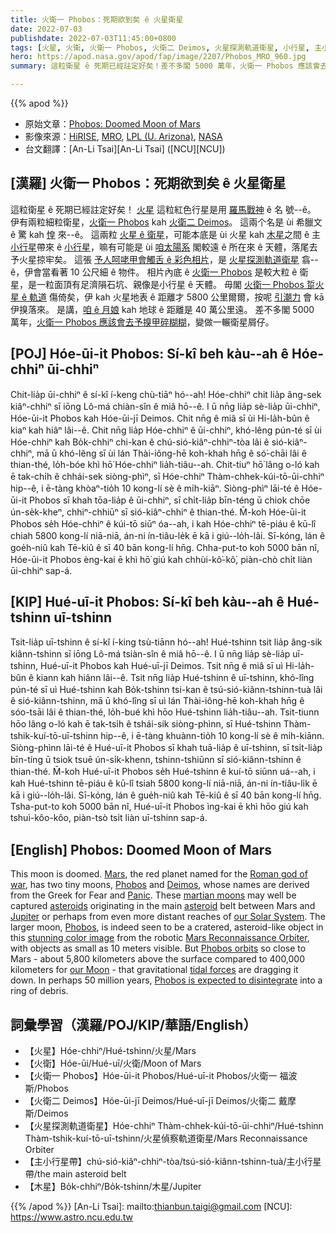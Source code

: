 ```yaml
---
title: 火衛一 Phobos：死期欲到矣 ê 火星衛星
date: 2022-07-03
publishdate: 2022-07-03T11:45:00+0800
tags: [火星, 火衛, 火衛一 Phobos, 火衛二 Deimos, 火星探測軌道衛星, 小行星, 主小行星帶, 小行星帶, 木星]
hero: https://apod.nasa.gov/apod/fap/image/2207/Phobos_MRO_960.jpg
summary: 這粒衛星 ê 死期已經註定好矣！差不多閣 5000 萬年，火衛一 Phobos 應該會去予搝甲碎糊糊，變做一輾衛星屑仔。

---
```


{{% apod %}}

- 原始文章：[Phobos: Doomed Moon of Mars](https://apod.nasa.gov/apod/ap220703.html)
- 影像來源：[HiRISE](https://hirise.lpl.arizona.edu/), [MRO](https://mars.nasa.gov/mro/), [LPL (U. Arizona)](https://www.lpl.arizona.edu/), [NASA](https://www.nasa.gov/)
- 台文翻譯：[An-Li Tsai][An-Li Tsai] ([NCU][NCU])

## [漢羅] 火衛一 Phobos：死期欲到矣 ê 火星衛星
這粒衛星 ê 死期已經註定好矣！
[火星][Mars] 這粒紅色行星是用 [羅馬戰神][Roman god of war] ê 名 號--ê。
伊有兩粒細粒衛星，[火衛一 Phobos][Phobos 1] kah [火衛二 Deimos][Deimos]。
這兩个名是 ùi 希臘文 ê 驚 kah [惶][Panic] 來--ê。
這兩粒 [火星 ê 衛星][martian moons]，可能本底是 ùi 火星 kah [木星][Jupiter]之間 ê 主[小行星][asteroid]帶來 ê [小行星][asteroids]，嘛有可能是 ùi [咱太陽系][our Solar System t] 閣較遠 ê 所在來 ê 天體，落尾去予火星掠牢矣。
這張 [予人呵咾甲會觸舌 ê 彩色相片][stunning color image]，是 [火星探測軌道衛星][Mars Reconnaissance Orbiter] 翕--ê，伊會當看著 10 公尺細 ê 物件。
相片內底 ê [火衛一 Phobos][Phobos 2] 是較大粒 ê 衛星，是一粒面頂有足濟隕石坑、親像是小行星 ê 天體。
毋閣 [火衛一 Phobos 踅火星 ê 軌道][Phobos orbits t] 傷倚矣，伊 kah 火星地表 ê 距離才 5800 公里爾爾，按呢 [引潮力][tidal forces] 會 kā 伊搝落來。
是講，[咱 ê 月娘][our Moon] kah 地球 ê 距離是 40 萬公里遠。
差不多閣 5000 萬年，[火衛一 Phobos 應該會去予搝甲碎糊糊][Phobos is expected to disintegrate]，變做一輾衛星屑仔。

## [POJ] Hóe-ūi-it Phobos: Sí-kî beh kàu--ah ê Hóe-chhiⁿ ūi-chhiⁿ
Chit-lia̍p ūi-chhiⁿ ê sí-kî í-keng chù-tiāⁿ hó--ah!
Hóe-chhiⁿ chit lia̍p âng-sek kiâⁿ-chhiⁿ sī iōng Lô-má chiàn-sîn ê miâ hō--ê.
I ū nn̄g lia̍p sè-lia̍p ūi-chhiⁿ, Hóe-ūi-it Phobos kah Hóe-ūi-jī Deimos.
Chit nn̄g ê miâ sī ùi Hi-la̍h-bûn ê kiaⁿ kah hiâⁿ lâi--ê.
Chit nn̄g lia̍p Hóe-chhiⁿ ê ūi-chhiⁿ, khó-lêng pún-té sī ùi Hóe-chhiⁿ kah Bo̍k-chhiⁿ chi-kan ê chú-sió-kiâⁿ-chhiⁿ-tòa lâi ê sió-kiâⁿ-chhiⁿ, mā ū khó-lêng sī ùi lán Thài-iông-hē koh-khah hn̄g ê só͘-chāi lâi ê thian-thé, lo̍h-bóe khì hō͘ Hóe-chhiⁿ lia̍h-tiâu--ah.
Chit-tiuⁿ hō͘ lâng o-ló kah ē tak-chi̍h ê chhái-sek siòng-phìⁿ, sī Hóe-chhiⁿ Thàm-chhek-kúi-tō-ūi-chhiⁿ hip--ê, i ē-tàng khòaⁿ-tio̍h 10 kong-lí sè ê mi̍h-kiāⁿ.
Siòng-phìⁿ lāi-té ê Hóe-ūi-it Phobos sī khah tōa-lia̍p ê ūi-chhiⁿ, sī chi̍t-lia̍p bīn-téng ū chiok chōe ún-se̍k-kheⁿ, chhiⁿ-chhiūⁿ sī sió-kiâⁿ-chhiⁿ ê thian-thé.
M̄-koh Hóe-ūi-it Phobos se̍h Hóe-chhiⁿ ê kúi-tō siūⁿ óa--ah, i kah Hóe-chhiⁿ tē-piáu ê kū-lî chiah 5800 kong-lí niā-niā, án-ni ín-tiâu-le̍k ē kā i giú--lo̍h-lâi.
Sī-kóng, lán ê goe̍h-niû kah Tē-kiû ê sī 40 bān kong-lí hn̄g.
Chha-put-to koh 5000 bān nî, Hóe-ūi-it Phobos èng-kai ē khì hō͘ giú kah chhùi-kô͘-kô͘, piàn-chò chi̍t liàn ūi-chhiⁿ sap-á.

## [KIP] Hué-uī-it Phobos: Sí-kî beh kàu--ah ê Hué-tshinn uī-tshinn
Tsit-lia̍p uī-tshinn ê sí-kî í-king tsù-tiānn hó--ah!
Hué-tshinn tsit lia̍p âng-sik kiânn-tshinn sī iōng Lô-má tsiàn-sîn ê miâ hō--ê.
I ū nn̄g lia̍p sè-lia̍p uī-tshinn, Hué-uī-it Phobos kah Hué-uī-jī Deimos.
Tsit nn̄g ê miâ sī uì Hi-la̍h-bûn ê kiann kah hiânn lâi--ê.
Tsit nn̄g lia̍p Hué-tshinn ê uī-tshinn, khó-lîng pún-té sī uì Hué-tshinn kah Bo̍k-tshinn tsi-kan ê tsú-sió-kiânn-tshinn-tuà lâi ê sió-kiânn-tshinn, mā ū khó-lîng sī uì lán Thài-iông-hē koh-khah hn̄g ê sóo-tsāi lâi ê thian-thé, lo̍h-bué khì hōo Hué-tshinn lia̍h-tiâu--ah.
Tsit-tiunn hōo lâng o-ló kah ē tak-tsi̍h ê tshái-sik siòng-phìnn, sī Hué-tshinn Thàm-tshik-kuí-tō-uī-tshinn hip--ê, i ē-tàng khuànn-tio̍h 10 kong-lí sè ê mi̍h-kiānn.
Siòng-phìnn lāi-té ê Hué-uī-it Phobos sī khah tuā-lia̍p ê uī-tshinn, sī tsi̍t-lia̍p bīn-tíng ū tsiok tsuē ún-si̍k-khenn, tshinn-tshiūnn sī sió-kiânn-tshinn ê thian-thé.
M̄-koh Hué-uī-it Phobos se̍h Hué-tshinn ê kuí-tō siūnn uá--ah, i kah Hué-tshinn tē-piáu ê kū-lî tsiah 5800 kong-lí niā-niā, án-ni ín-tiâu-li̍k ē kā i giú--lo̍h-lâi.
Sī-kóng, lán ê gue̍h-niû kah Tē-kiû ê sī 40 bān kong-lí hn̄g.
Tsha-put-to koh 5000 bān nî, Hué-uī-it Phobos ìng-kai ē khì hōo giú kah tshuì-kôo-kôo, piàn-tsò tsi̍t liàn uī-tshinn sap-á.


## [English] Phobos: Doomed Moon of Mars
This moon is doomed.
[Mars][Mars], the red planet named for the [Roman god of war][Roman god of war], has two tiny moons, [Phobos][Phobos 1] and [Deimos][Deimos], whose names are derived from the Greek for Fear and [Panic][Panic].
These [martian moons][martian moons] may well be captured [asteroids][asteroids] originating in the main [asteroid][asteroid] belt between Mars and [Jupiter][Jupiter] or perhaps from even more distant reaches of [our Solar System][our Solar System e].
The larger moon, [Phobos][Phobos 2], is indeed seen to be a cratered, asteroid-like object in this [stunning color image][stunning color image] from the robotic [Mars Reconnaissance Orbiter][Mars Reconnaissance Orbiter], with objects as small as 10 meters visible.
But [Phobos orbits][Phobos orbits e] so close to Mars - about 5,800 kilometers above the surface compared to 400,000 kilometers for [our Moon][our Moon] - that gravitational [tidal forces][tidal forces] are dragging it down.
In perhaps 50 million years, [Phobos is expected to disintegrate][Phobos is expected to disintegrate] into a ring of debris.

## 詞彙學習（漢羅/POJ/KIP/華語/English）
- 【火星】Hóe-chhiⁿ/Hué-tshinn/火星/Mars
- 【火衛】Hóe-ūi/Hué-uī/火衛/Moon of Mars
- 【火衛一 Phobos】Hóe-ūi-it Phobos/Hué-uī-it Phobos/火衛一 福波斯/Phobos
- 【火衛二 Deimos】Hóe-ūi-jī Deimos/Hué-uī-jī Deimos/火衛二 戴摩斯/Deimos
- 【火星探測軌道衛星】Hóe-chhiⁿ Thàm-chhek-kúi-tō-ūi-chhiⁿ/Hué-tshinn Thàm-tshik-kuí-tō-uī-tshinn/火星偵察軌道衛星/Mars Reconnaissance Orbiter
- 【主小行星帶】chú-sió-kiâⁿ-chhiⁿ-tòa/tsú-sió-kiânn-tshinn-tuà/主小行星帶/the main asteroid belt
- 【木星】Bo̍k-chhiⁿ/Bo̍k-tshinn/木星/Jupiter


{{% /apod %}}
[An-Li Tsai]: mailto:thianbun.taigi@gmail.com
[NCU]: https://www.astro.ncu.edu.tw

[copyright]: https://apod.nasa.gov/apod/fap/lib/about_apod.html#srapply

[Mars]:https://mars.nasa.gov/allaboutmars/extreme/
[Roman god of war]:https://www.pantheon.org/articles/m/mars.html
[Phobos 1]:https://en.wikipedia.org/wiki/Phobos_(moon)
[Deimos]:https://en.wikipedia.org/wiki/Deimos_(moon)
[Panic]: http://1.bp.blogspot.com/-yzPdCk_Kc30/UcsbcNxTCKI/AAAAAAAAB-I/9bTfzfm9KKw/s1600/scared_cat_is_really_scared-e1349731123898.jpg
[martian moons]:https://apod.nasa.gov/apod/ap031024.html
[asteroids]:https://en.wikipedia.org/wiki/Asteroid
[asteroid]:https://asteroidday.org/
[Jupiter]:https://solarsystem.nasa.gov/planets/jupiter/in-depth/
[our Solar System e]:https://apod.nasa.gov/apod/ap220629.html
[our Solar System t]:https://apod.tw/daily/20220629/
[Phobos 2]:https://apod.nasa.gov/apod/ap201108.html
[stunning color image]:https://photojournal.jpl.nasa.gov/catalog/PIA10368
[Mars Reconnaissance Orbiter]:https://mars.nasa.gov/mro/mission/spacecraft/
[Phobos orbits e]:https://apod.nasa.gov/apod/ap220509.html
[Phobos orbits t]:https://apod.tw/daily/20220509/
[our Moon]:https://apod.nasa.gov/apod/ap020504.html
[tidal forces]:https://moon.nasa.gov/moon-in-motion/tides/
[Phobos is expected to disintegrate]:https://youtu.be/BJHRyjkmxss?t=122
